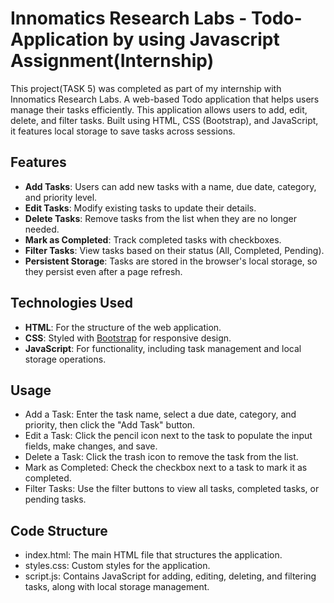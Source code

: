 # Innomatics Research Labs - Todo-Application by using Javascript Assignment(Internship)

This project(TASK 5) was completed as part of my internship with Innomatics Research Labs. A web-based Todo application that helps users manage their tasks efficiently. 
This application allows users to add, edit, delete, and filter tasks. Built using HTML, CSS (Bootstrap), and JavaScript, it features local storage to save tasks across sessions.

## Features

- **Add Tasks**: Users can add new tasks with a name, due date, category, and priority level.
- **Edit Tasks**: Modify existing tasks to update their details.
- **Delete Tasks**: Remove tasks from the list when they are no longer needed.
- **Mark as Completed**: Track completed tasks with checkboxes.
- **Filter Tasks**: View tasks based on their status (All, Completed, Pending).
- **Persistent Storage**: Tasks are stored in the browser's local storage, so they persist even after a page refresh.

## Technologies Used

- **HTML**: For the structure of the web application.
- **CSS**: Styled with [Bootstrap](https://getbootstrap.com/) for responsive design.
- **JavaScript**: For functionality, including task management and local storage operations.

## Usage
- Add a Task: Enter the task name, select a due date, category, and priority, then click the "Add Task" button.
- Edit a Task: Click the pencil icon next to the task to populate the input fields, make changes, and save.
- Delete a Task: Click the trash icon to remove the task from the list.
- Mark as Completed: Check the checkbox next to a task to mark it as completed.
- Filter Tasks: Use the filter buttons to view all tasks, completed tasks, or pending tasks.
## Code Structure
- index.html: The main HTML file that structures the application.
- styles.css: Custom styles for the application.
- script.js: Contains JavaScript for adding, editing, deleting, and filtering tasks, along with local storage management.
